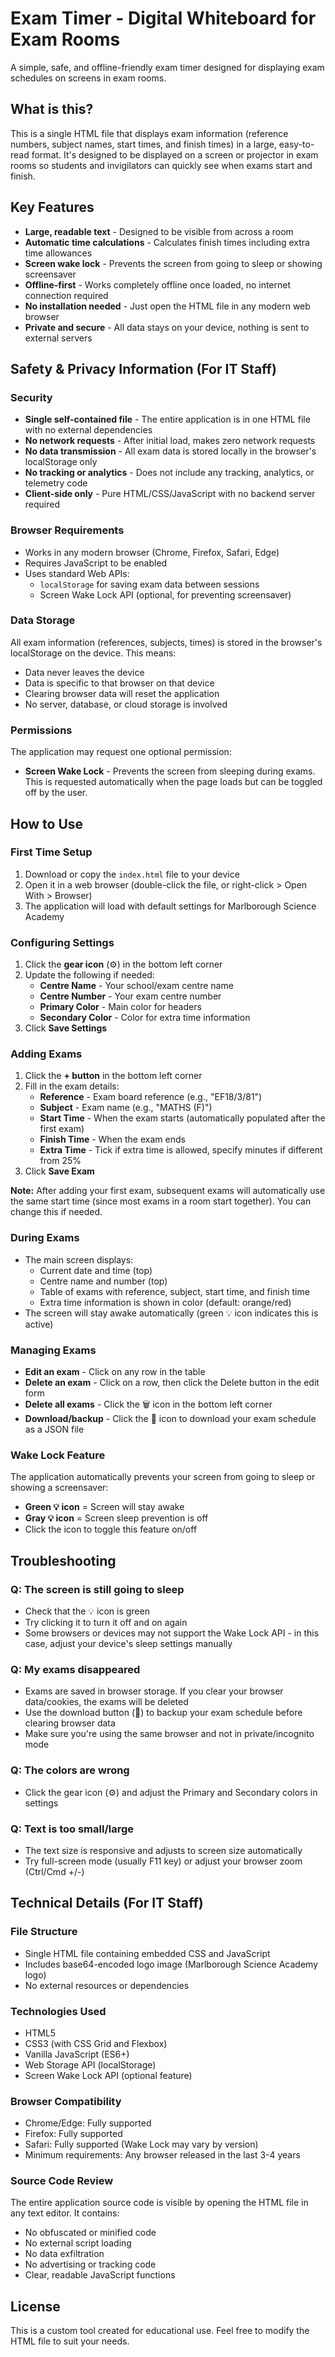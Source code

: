 # Exam Timer - Digital Whiteboard for Exam Rooms

A simple, safe, and offline-friendly exam timer designed for displaying exam schedules on screens in exam rooms.

## What is this?

This is a single HTML file that displays exam information (reference numbers, subject names, start times, and finish times) in a large, easy-to-read format. It's designed to be displayed on a screen or projector in exam rooms so students and invigilators can quickly see when exams start and finish.

## Key Features

- **Large, readable text** - Designed to be visible from across a room
- **Automatic time calculations** - Calculates finish times including extra time allowances
- **Screen wake lock** - Prevents the screen from going to sleep or showing screensaver
- **Offline-first** - Works completely offline once loaded, no internet connection required
- **No installation needed** - Just open the HTML file in any modern web browser
- **Private and secure** - All data stays on your device, nothing is sent to external servers

## Safety & Privacy Information (For IT Staff)

### Security

- **Single self-contained file** - The entire application is in one HTML file with no external dependencies
- **No network requests** - After initial load, makes zero network requests
- **No data transmission** - All exam data is stored locally in the browser's localStorage only
- **No tracking or analytics** - Does not include any tracking, analytics, or telemetry code
- **Client-side only** - Pure HTML/CSS/JavaScript with no backend server required

### Browser Requirements

- Works in any modern browser (Chrome, Firefox, Safari, Edge)
- Requires JavaScript to be enabled
- Uses standard Web APIs:
  - `localStorage` for saving exam data between sessions
  - Screen Wake Lock API (optional, for preventing screensaver)

### Data Storage

All exam information (references, subjects, times) is stored in the browser's localStorage on the device. This means:

- Data never leaves the device
- Data is specific to that browser on that device
- Clearing browser data will reset the application
- No server, database, or cloud storage is involved

### Permissions

The application may request one optional permission:

- **Screen Wake Lock** - Prevents the screen from sleeping during exams. This is requested automatically when the page loads but can be toggled off by the user.

## How to Use

### First Time Setup

1. Download or copy the `index.html` file to your device
2. Open it in a web browser (double-click the file, or right-click > Open With > Browser)
3. The application will load with default settings for Marlborough Science Academy

### Configuring Settings

1. Click the **gear icon** (⚙️) in the bottom left corner
2. Update the following if needed:
   - **Centre Name** - Your school/exam centre name
   - **Centre Number** - Your exam centre number
   - **Primary Color** - Main color for headers
   - **Secondary Color** - Color for extra time information
3. Click **Save Settings**

### Adding Exams

1. Click the **+ button** in the bottom left corner
2. Fill in the exam details:
   - **Reference** - Exam board reference (e.g., "EF18/3/81")
   - **Subject** - Exam name (e.g., "MATHS (F)")
   - **Start Time** - When the exam starts (automatically populated after the first exam)
   - **Finish Time** - When the exam ends
   - **Extra Time** - Tick if extra time is allowed, specify minutes if different from 25%
3. Click **Save Exam**

**Note:** After adding your first exam, subsequent exams will automatically use the same start time (since most exams in a room start together). You can change this if needed.

### During Exams

- The main screen displays:
  - Current date and time (top)
  - Centre name and number (top)
  - Table of exams with reference, subject, start time, and finish time
  - Extra time information is shown in color (default: orange/red)
- The screen will stay awake automatically (green 💡 icon indicates this is active)

### Managing Exams

- **Edit an exam** - Click on any row in the table
- **Delete an exam** - Click on a row, then click the Delete button in the edit form
- **Delete all exams** - Click the 🗑️ icon in the bottom left corner
- **Download/backup** - Click the 💾 icon to download your exam schedule as a JSON file

### Wake Lock Feature

The application automatically prevents your screen from going to sleep or showing a screensaver:

- **Green 💡 icon** = Screen will stay awake
- **Gray 💡 icon** = Screen sleep prevention is off
- Click the icon to toggle this feature on/off

## Troubleshooting

### Q: The screen is still going to sleep

- Check that the 💡 icon is green
- Try clicking it to turn it off and on again
- Some browsers or devices may not support the Wake Lock API - in this case, adjust your device's sleep settings manually

### Q: My exams disappeared

- Exams are saved in browser storage. If you clear your browser data/cookies, the exams will be deleted
- Use the download button (💾) to backup your exam schedule before clearing browser data
- Make sure you're using the same browser and not in private/incognito mode

### Q: The colors are wrong

- Click the gear icon (⚙️) and adjust the Primary and Secondary colors in settings

### Q: Text is too small/large

- The text size is responsive and adjusts to screen size automatically
- Try full-screen mode (usually F11 key) or adjust your browser zoom (Ctrl/Cmd +/-)

## Technical Details (For IT Staff)

### File Structure

- Single HTML file containing embedded CSS and JavaScript
- Includes base64-encoded logo image (Marlborough Science Academy logo)
- No external resources or dependencies

### Technologies Used

- HTML5
- CSS3 (with CSS Grid and Flexbox)
- Vanilla JavaScript (ES6+)
- Web Storage API (localStorage)
- Screen Wake Lock API (optional feature)

### Browser Compatibility

- Chrome/Edge: Fully supported
- Firefox: Fully supported
- Safari: Fully supported (Wake Lock may vary by version)
- Minimum requirements: Any browser released in the last 3-4 years

### Source Code Review

The entire application source code is visible by opening the HTML file in any text editor. It contains:

- No obfuscated or minified code
- No external script loading
- No data exfiltration
- No advertising or tracking code
- Clear, readable JavaScript functions

## License

This is a custom tool created for educational use. Feel free to modify the HTML file to suit your needs.
